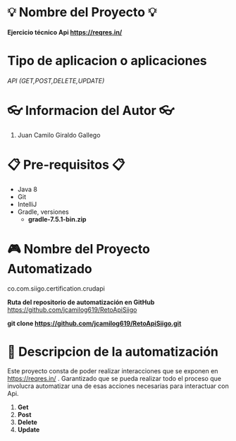 # 💡 Nombre del Proyecto 💡

**Ejercicio técnico Api https://reqres.in/**

# Tipo de aplicacion o aplicaciones

###### API (GET,POST,DELETE,UPDATE)

# 👓 Informacion del Autor 👓
  1.  Juan Camilo Giraldo Gallego

# 📋 Pre-requisitos 📋

- Java 8
- Git
- IntelliJ
- Gradle, versiones 
	+ **gradle-7.5.1-bin.zip**

# 🎮 Nombre del Proyecto Automatizado
co.com.siigo.certification.crudapi

 **Ruta del repositorio de automatización en GitHub**
 https://github.com/jcamilog619/RetoApiSiigo

**git clone https://github.com/jcamilog619/RetoApiSiigo.git**

# 🎨 Descripcion de la automatización

Este proyecto consta de poder realizar interacciones 
que se exponen en https://reqres.in/ . Garantizado que se pueda realizar todo el proceso que involucra
automatizar una de esas acciones necesarias para interactuar con Api.
1. **Get**
2. **Post**
3. **Delete**
4. **Update**